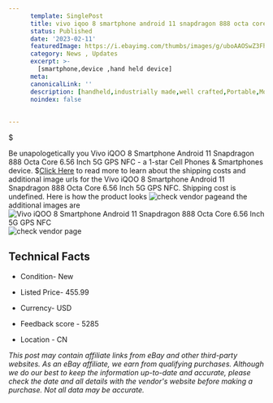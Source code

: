 ```yaml
---
      template: SinglePost
      title: vivo iqoo 8 smartphone android 11 snapdragon 888 octa core 6 56 inch 5g gps nfc
      status: Published
      date: '2023-02-11'
      featuredImage: https://i.ebayimg.com/thumbs/images/g/uboAAOSwZ3FhJOgk/s-l225.jpg
      category: News , Updates
      excerpt: >-
        [smartphone,device ,hand held device]
      meta:
      canonicalLink: ''
      description: [handheld,industrially made,well crafted,Portable,Mobile,Compact,Convenient,Lightweight,Maneuverable,Man-portable,Miniature,Carriable,Hand-held,Light,Holdable,Transportable,Mobile device,Pocket-sized,On-the-go,Wireless,Cordless,Compact size,Convenient size, smartphone,device ,hand held device]
      noindex: false
      
        
---
```

$

Be unapologetically you Vivo iQOO 8 Smartphone Android 11 Snapdragon 888 Octa Core 6.56 Inch 5G GPS NFC - a 1-star Cell Phones & Smartphones device.
$[Click Here](https://www.ebay.com/itm/154582233904?hash=item23fdd1b330%3Ag%3AuboAAOSwZ3FhJOgk&mkevt=1&mkcid=1&mkrid=711-53200-19255-0&campid=%253CePNCampaignId%253E&customid=%253CreferenceId%253E&toolid=10049) to read more to learn about the shipping costs and additional image urls for the Vivo iQOO 8 Smartphone Android 11 Snapdragon 888 Octa Core 6.56 Inch 5G GPS NFC. Shipping cost is undefined. Here is how the product looks ![check vendor page](https://i.ebayimg.com/thumbs/images/g/uboAAOSwZ3FhJOgk/s-l225.jpg)and the additional images are![Vivo iQOO 8 Smartphone Android 11 Snapdragon 888 Octa Core 6.56 Inch 5G GPS NFC](https://i.ebayimg.com/images/g/uboAAOSwZ3FhJOgk/s-l960.jpg)![check vendor page](https://origin-galleryplus.ebayimg.com/ws/web/154582233904_2_0_1/225x225.jpg,https://origin-galleryplus.ebayimg.com/ws/web/154582233904_3_0_1/225x225.jpg,https://origin-galleryplus.ebayimg.com/ws/web/154582233904_4_0_1/225x225.jpg,https://origin-galleryplus.ebayimg.com/ws/web/154582233904_5_0_1/225x225.jpg)



 ## Technical Facts 



     
      

 - Condition- New 


      

 - Listed Price- 455.99 


      

 - Currency- USD 


      

 - Feedback score - 5285 


      

 - Location - CN 


      
      

 *_This post may contain affiliate links from eBay and other third-party websites. As an eBay affiliate, we earn from qualifying purchases. Although we do our best to keep the information up-to-date and accurate, please check the date and all details with the vendor's website before making a purchase. Not all data may be accurate._*






